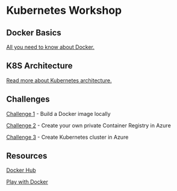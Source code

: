 # Kubernetes Workshop #

## Docker Basics

[All you need to know about Docker.](DockerBasics.md)

## K8S Architecture ##

[Read more about Kubernetes architecture.](KubernetesArchitecture.md)

## Challenges ##

[Challenge 1](Challenges/ChallengeDocker.md) - Build a Docker image locally

[Challenge 2](Challenges/ChallengeRegistry.md) - Create your own private Container Registry in Azure

[Challenge 3](Challenges/ChallengeKubernetes.md) - Create Kubernetes cluster in Azure

## Resources ##
[Docker Hub](https://hub.docker.com/)

[Play with Docker](http://play-with-docker.com/)